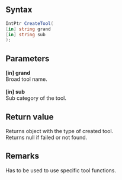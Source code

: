 ## Syntax
```c#
IntPtr CreateTool(
[in] string grand
[in] string sub
);
```   
## Parameters
**[in] grand**   
Broad tool name.   
<br>
**[in] sub**   
Sub category of the tool.
## Return value
Returns object with the type of created tool.   
Returns null if failed or not found.   
## Remarks
Has to be used to use specific tool functions.   
